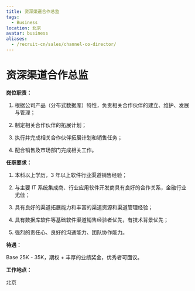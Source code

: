 ```yaml
---
title: 资深渠道合作总监
tags:
  - Business
location: 北京
avatar: business
aliases:
  - /recruit-cn/sales/channel-co-director/
---
```


# 资深渠道合作总监

**岗位职责：**

1. 根据公司产品（分布式数据库）特性，负责相关合作伙伴的建立、维护、发展与管理；

2. 制定相关合作伙伴的拓展计划；

3. 执行并完成相关合作伙伴拓展计划和销售任务；

4. 配合销售及市场部门完成相关工作。

**任职要求：**

1. 本科以上学历，3 年以上软件行业渠道销售经验；

2. 与主要 IT 系统集成商、行业应用软件开发商具有良好的合作关系，金融行业尤佳；

3. 具有良好的渠道拓展能力和丰富的渠道资源和渠道管理经验；

4. 具有数据库软件等基础软件渠道销售经验者优先，有技术背景优先；

5. 强烈的责任心、良好的沟通能力、团队协作能力。

**待遇：**

Base 25K - 35K，期权 + 丰厚的业绩奖金，优秀者可面议。

**工作地点：**

北京
